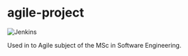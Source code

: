 # agile-project
![Jenkins](https://img.shields.io/jenkins/build?jobUrl=http%3A%2F%2Fec2-18-202-225-28.eu-west-1.compute.amazonaws.com%2Fjob%2Fagile-project%2F&style=for-the-badge)

Used in to Agile subject of the MSc in Software Engineering.
